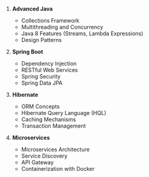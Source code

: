 1. **Advanced Java**
   - Collections Framework
   - Multithreading and Concurrency
   - Java 8 Features (Streams, Lambda Expressions)
   - Design Patterns

2. **Spring Boot**
   - Dependency Injection
   - RESTful Web Services
   - Spring Security
   - Spring Data JPA

3. **Hibernate**
   - ORM Concepts
   - Hibernate Query Language (HQL)
   - Caching Mechanisms
   - Transaction Management

4. **Microservices**
   - Microservices Architecture
   - Service Discovery
   - API Gateway
   - Containerization with Docker

